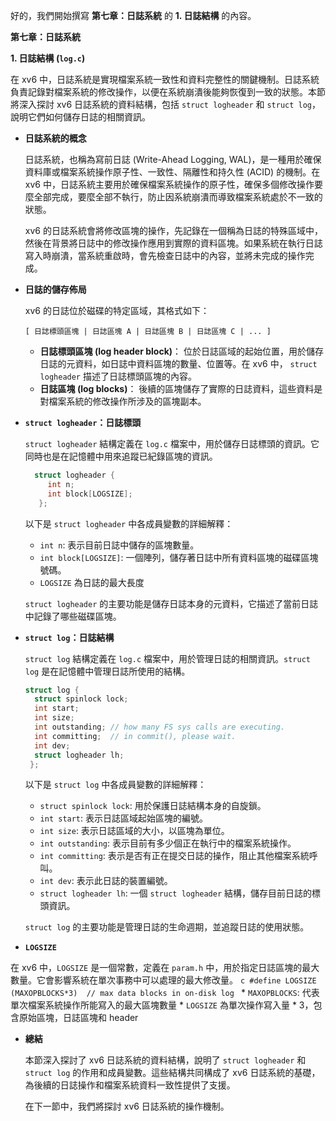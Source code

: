 好的，我們開始撰寫 **第七章：日誌系統** 的 **1. 日誌結構** 的內容。

**第七章：日誌系統**

**1. 日誌結構 (`log.c`)**

在 xv6 中，日誌系統是實現檔案系統一致性和資料完整性的關鍵機制。日誌系統負責記錄對檔案系統的修改操作，以便在系統崩潰後能夠恢復到一致的狀態。本節將深入探討 xv6 日誌系統的資料結構，包括 `struct logheader` 和 `struct log`，說明它們如何儲存日誌的相關資訊。

*   **日誌系統的概念**

    日誌系統，也稱為寫前日誌 (Write-Ahead Logging, WAL)，是一種用於確保資料庫或檔案系統操作原子性、一致性、隔離性和持久性 (ACID) 的機制。在 xv6 中，日誌系統主要用於確保檔案系統操作的原子性，確保多個修改操作要麼全部完成，要麼全部不執行，防止因系統崩潰而導致檔案系統處於不一致的狀態。

    xv6 的日誌系統會將修改區塊的操作，先記錄在一個稱為日誌的特殊區域中，然後在背景將日誌中的修改操作應用到實際的資料區塊。如果系統在執行日誌寫入時崩潰，當系統重啟時，會先檢查日誌中的內容，並將未完成的操作完成。

*   **日誌的儲存佈局**

    xv6 的日誌位於磁碟的特定區域，其格式如下：

    ```
    [ 日誌標頭區塊 | 日誌區塊 A | 日誌區塊 B | 日誌區塊 C | ... ]
    ```

    *   **日誌標頭區塊 (log header block)**： 位於日誌區域的起始位置，用於儲存日誌的元資料，如日誌中資料區塊的數量、位置等。在 xv6 中， `struct logheader` 描述了日誌標頭區塊的內容。
    *   **日誌區塊 (log blocks)**： 後續的區塊儲存了實際的日誌資料，這些資料是對檔案系統的修改操作所涉及的區塊副本。

*   **`struct logheader`：日誌標頭**

    `struct logheader` 結構定義在 `log.c` 檔案中，用於儲存日誌標頭的資訊。它同時也是在記憶體中用來追蹤已紀錄區塊的資訊。

    ```c
      struct logheader {
         int n;
         int block[LOGSIZE];
       };
    ```

    以下是 `struct logheader` 中各成員變數的詳細解釋：

    *   `int n`: 表示目前日誌中儲存的區塊數量。
    *   `int block[LOGSIZE]`:  一個陣列，儲存著日誌中所有資料區塊的磁碟區塊號碼。
    *  `LOGSIZE` 為日誌的最大長度

    `struct logheader` 的主要功能是儲存日誌本身的元資料，它描述了當前日誌中記錄了哪些磁碟區塊。

*   **`struct log`：日誌結構**

    `struct log` 結構定義在 `log.c` 檔案中，用於管理日誌的相關資訊。`struct log` 是在記憶體中管理日誌所使用的結構。

    ```c
    struct log {
      struct spinlock lock;
      int start;
      int size;
      int outstanding; // how many FS sys calls are executing.
      int committing;  // in commit(), please wait.
      int dev;
      struct logheader lh;
     };
    ```

    以下是 `struct log` 中各成員變數的詳細解釋：

    *   `struct spinlock lock`: 用於保護日誌結構本身的自旋鎖。
    *   `int start`:  表示日誌區域起始區塊的編號。
    *   `int size`:  表示日誌區域的大小，以區塊為單位。
    *   `int outstanding`:  表示目前有多少個正在執行中的檔案系統操作。
    *   `int committing`:  表示是否有正在提交日誌的操作，阻止其他檔案系統呼叫。
    *  `int dev`: 表示此日誌的裝置編號。
    *   `struct logheader lh`:  一個 `struct logheader` 結構，儲存目前日誌的標頭資訊。

    `struct log` 的主要功能是管理日誌的生命週期，並追蹤日誌的使用狀態。

*   **`LOGSIZE`**

   在 xv6 中，`LOGSIZE` 是一個常數，定義在 `param.h` 中，用於指定日誌區塊的最大數量。它會影響系統在單次事務中可以處理的最大修改量。
    ```c
    #define LOGSIZE      (MAXOPBLOCKS*3)  // max data blocks in on-disk log
    ```
    *   `MAXOPBLOCKS`: 代表單次檔案系統操作所能寫入的最大區塊數量
    *   `LOGSIZE` 為單次操作寫入量 * 3，包含原始區塊，日誌區塊和 header

*   **總結**

    本節深入探討了 xv6 日誌系統的資料結構，說明了 `struct logheader` 和 `struct log` 的作用和成員變數。這些結構共同構成了 xv6 日誌系統的基礎，為後續的日誌操作和檔案系統資料一致性提供了支援。

    在下一節中，我們將探討 xv6 日誌系統的操作機制。
